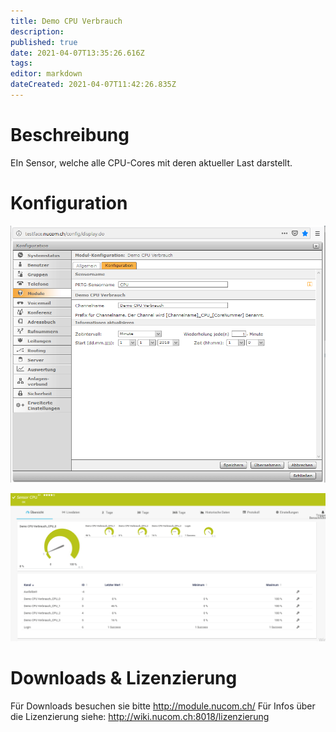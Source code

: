 ```yaml
---
title: Demo CPU Verbrauch
description: 
published: true
date: 2021-04-07T13:35:26.616Z
tags: 
editor: markdown
dateCreated: 2021-04-07T11:42:26.835Z
---
```


# Beschreibung
EIn Sensor, welche alle CPU-Cores mit deren aktueller Last darstellt.
# Konfiguration
![Cpu](/uploads/prtg/cpu.png "Cpu")

![Cpusensor](/uploads/prtg/cpusensor.png "Cpusensor")
# Downloads & Lizenzierung
Für Downloads besuchen sie bitte http://module.nucom.ch/
Für Infos über die Lizenzierung siehe: http://wiki.nucom.ch:8018/lizenzierung
